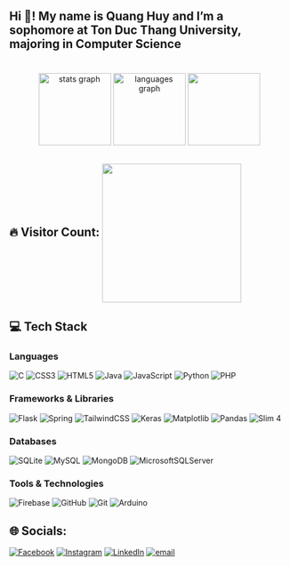 <h2 align="left">Hi 👋! My name is Quang Huy and I’m a sophomore at Ton Duc Thang University, majoring in Computer Science</h2>

###

<br clear="both">

<div align="center">
  <img src="https://github-readme-stats.vercel.app/api?username=loveCiForever&hide_title=false&hide_rank=false&show_icons=true&include_all_commits=true&count_private=true&disable_animations=false&theme=dracula&locale=en&hide_border=false" height="130" alt="stats graph"  />
  <img src="https://github-readme-stats.vercel.app/api/top-langs?username=loveCiForever&locale=en&hide_title=false&layout=compact&card_width=320&langs_count=5&theme=dracula&hide_border=false" height="130" alt="languages graph"  />
  <img height="130" src="https://i.imgflip.com/65qngn.gif"  />
</div>

###

## 🔥 Visitor Count: <img align="center" src="https://profile-counter.glitch.me/loveCiForever/count.svg?"  width="250"/>

###

## 💻 Tech Stack

### Languages
![C](https://img.shields.io/badge/c-%2300599C.svg?style=for-the-badge&logo=c&logoColor=white) ![CSS3](https://img.shields.io/badge/css3-%231572B6.svg?style=for-the-badge&logo=css3&logoColor=white) ![HTML5](https://img.shields.io/badge/html5-%23E34F26.svg?style=for-the-badge&logo=html5&logoColor=white) ![Java](https://img.shields.io/badge/java-%23ED8B00.svg?style=for-the-badge&logo=openjdk&logoColor=white) ![JavaScript](https://img.shields.io/badge/javascript-%23323330.svg?style=for-the-badge&logo=javascript&logoColor=%23F7DF1E) ![Python](https://img.shields.io/badge/Python-%231776AB.svg?style=for-the-badge&logo=python&logoColor=white) ![PHP](https://img.shields.io/badge/PHP-%23777BB4.svg?style=for-the-badge&logo=php&logoColor=white)
### Frameworks & Libraries
![Flask](https://img.shields.io/badge/flask-%23000.svg?style=for-the-badge&logo=flask&logoColor=white) ![Spring](https://img.shields.io/badge/spring-%236DB33F.svg?style=for-the-badge&logo=spring&logoColor=white)  ![TailwindCSS](https://img.shields.io/badge/tailwindcss-%2338B2AC.svg?style=for-the-badge&logo=tailwind-css&logoColor=white) ![Keras](https://img.shields.io/badge/Keras-%23D00000.svg?style=for-the-badge&logo=Keras&logoColor=white) ![Matplotlib](https://img.shields.io/badge/Matplotlib-%23ffffff.svg?style=for-the-badge&logo=Matplotlib&logoColor=black) ![Pandas](https://img.shields.io/badge/pandas-%23150458.svg?style=for-the-badge&logo=pandas&logoColor=white) ![Slim 4](https://img.shields.io/badge/Slim-%23AF0B1E.svg?style=for-the-badge&logo=slimframework&logoColor=white)

### Databases
![SQLite](https://img.shields.io/badge/sqlite-%2307405e.svg?style=for-the-badge&logo=sqlite&logoColor=white) ![MySQL](https://img.shields.io/badge/mysql-4479A1.svg?style=for-the-badge&logo=mysql&logoColor=white) ![MongoDB](https://img.shields.io/badge/MongoDB-%234ea94b.svg?style=for-the-badge&logo=mongodb&logoColor=white) ![MicrosoftSQLServer](https://img.shields.io/badge/Microsoft%20SQL%20Server-CC2927?style=for-the-badge&logo=microsoft%20sql%20server&logoColor=white)

### Tools & Technologies
![Firebase](https://img.shields.io/badge/firebase-%23039BE5.svg?style=for-the-badge&logo=firebase) ![GitHub](https://img.shields.io/badge/github-%23121011.svg?style=for-the-badge&logo=github&logoColor=white) ![Git](https://img.shields.io/badge/git-%23F05033.svg?style=for-the-badge&logo=git&logoColor=white) ![Arduino](https://img.shields.io/badge/-Arduino-00979D?style=for-the-badge&logo=Arduino&logoColor=white)

###

## 🌐 Socials:
[![Facebook](https://img.shields.io/badge/Facebook-%231877F2.svg?logo=Facebook&logoColor=white)](https://www.facebook.com/nguyenquanghuy04082005/) [![Instagram](https://img.shields.io/badge/Instagram-%23E4405F.svg?logo=Instagram&logoColor=white)](https://www.instagram.com/daddychillonig/) [![LinkedIn](https://img.shields.io/badge/LinkedIn-%230077B5.svg?logo=linkedin&logoColor=white)](https://www.linkedin.com/in/nguyenquanghuy040805/) [![email](https://img.shields.io/badge/Email-D14836?logo=gmail&logoColor=white)](mailto:quanghuy71847@gmail.com) 

###
